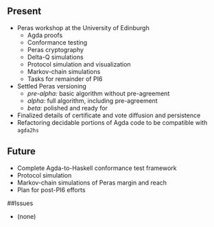 ## Present

- Peras workshop at the University of Edinburgh
    - Agda proofs
    - Conformance testing
    - Peras cryptography
    - Delta-Q simulations
    - Protocol simulation and visualization
    - Markov-chain simulations
    - Tasks for remainder of PI6
- Settled Peras versioning
    - *pre-alpha:* basic algorithm without pre-agreement
    - *alpha:* full algorithm, including pre-agreement
    - *beta:* polished and ready for 
- Finalized details of certificate and vote diffusion and persistence
- Refactoring decidable portions of Agda code to be compatible with `agda2hs`

## Future

- Complete Agda-to-Haskell conformance test framework
- Protocol simulation
- Markov-chain simulations of Peras margin and reach
- Plan for post-PI6 efforts

##Issues

- (none)
